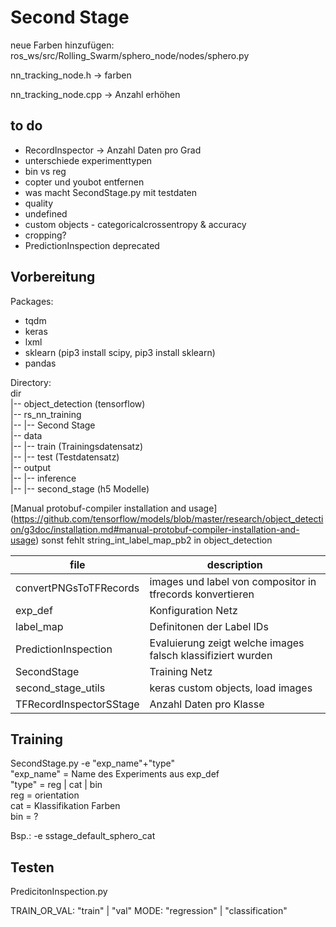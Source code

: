 # Second Stage

neue Farben hinzufügen:
ros_ws/src/Rolling_Swarm/sphero_node/nodes/sphero.py

nn_tracking_node.h $\rightarrow$ farben

nn_tracking_node.cpp -> Anzahl erhöhen



## to do 
- RecordInspector -> Anzahl Daten pro Grad 
- unterschiede experimenttypen
- bin vs reg
- copter und youbot entfernen
- was macht SecondStage.py mit testdaten
- quality
- undefined
- custom objects - categoricalcrossentropy & accuracy
- cropping?
- PredictionInspection deprecated


## Vorbereitung

Packages:
- tqdm
- keras
- lxml
- sklearn (pip3 install scipy, pip3 install sklearn)
- pandas


Directory:  
dir  
|-- object_detection (tensorflow)  
|-- rs_nn_training  
|-- |-- Second Stage  
|-- data  
|-- |-- train (Trainingsdatensatz)  
|-- |-- test (Testdatensatz)  
|-- output  
|-- |-- inference  
|-- |-- second_stage (h5 Modelle)


[Manual protobuf-compiler installation and usage] (https://github.com/tensorflow/models/blob/master/research/object_detection/g3doc/installation.md#manual-protobuf-compiler-installation-and-usage)
sonst fehlt string_int_label_map_pb2 in object_detection


| file | description |
| ---- | -------------- |
| convertPNGsToTFRecords | images und label von compositor in tfrecords konvertieren |
| exp_def | Konfiguration Netz |
| label_map | Definitonen der Label IDs |
| PredictionInspection | Evaluierung zeigt welche images falsch klassifiziert wurden  |
| SecondStage | Training Netz |
| second_stage_utils | keras custom objects, load images |
| TFRecordInspectorSStage | Anzahl Daten pro Klasse |


## Training

SecondStage.py -e "exp_name"+"type"  
	"exp_name" = Name des Experiments aus exp_def  
	"type" = reg | cat | bin  
	reg = orientation  
	cat = Klassifikation Farben  
	bin = ?  

Bsp.: -e sstage_default_sphero_cat


## Testen

PredicitonInspection.py

TRAIN_OR_VAL: "train" | "val"
MODE: "regression" | "classification"







